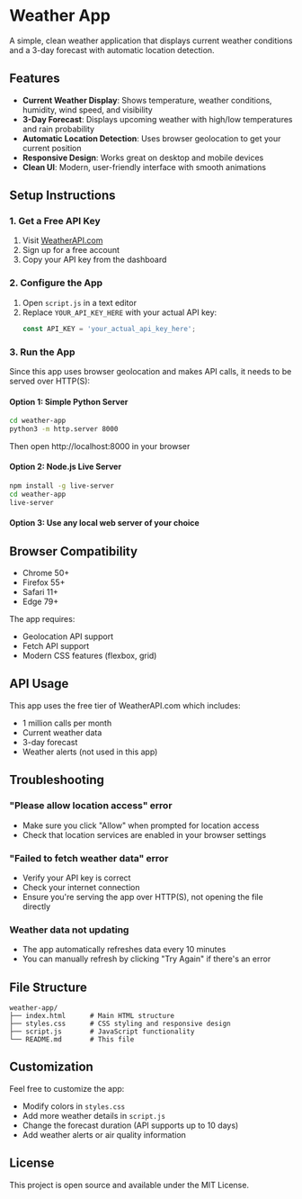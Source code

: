 # Weather App

A simple, clean weather application that displays current weather conditions and a 3-day forecast with automatic location detection.

## Features

- **Current Weather Display**: Shows temperature, weather conditions, humidity, wind speed, and visibility
- **3-Day Forecast**: Displays upcoming weather with high/low temperatures and rain probability
- **Automatic Location Detection**: Uses browser geolocation to get your current position
- **Responsive Design**: Works great on desktop and mobile devices
- **Clean UI**: Modern, user-friendly interface with smooth animations

## Setup Instructions

### 1. Get a Free API Key

1. Visit [WeatherAPI.com](https://www.weatherapi.com/signup.aspx)
2. Sign up for a free account
3. Copy your API key from the dashboard

### 2. Configure the App

1. Open `script.js` in a text editor
2. Replace `YOUR_API_KEY_HERE` with your actual API key:
   ```javascript
   const API_KEY = 'your_actual_api_key_here';
   ```

### 3. Run the App

Since this app uses browser geolocation and makes API calls, it needs to be served over HTTP(S):

#### Option 1: Simple Python Server
```bash
cd weather-app
python3 -m http.server 8000
```
Then open http://localhost:8000 in your browser

#### Option 2: Node.js Live Server
```bash
npm install -g live-server
cd weather-app
live-server
```

#### Option 3: Use any local web server of your choice

## Browser Compatibility

- Chrome 50+
- Firefox 55+
- Safari 11+
- Edge 79+

The app requires:
- Geolocation API support
- Fetch API support
- Modern CSS features (flexbox, grid)

## API Usage

This app uses the free tier of WeatherAPI.com which includes:
- 1 million calls per month
- Current weather data
- 3-day forecast
- Weather alerts (not used in this app)

## Troubleshooting

### "Please allow location access" error
- Make sure you click "Allow" when prompted for location access
- Check that location services are enabled in your browser settings

### "Failed to fetch weather data" error
- Verify your API key is correct
- Check your internet connection
- Ensure you're serving the app over HTTP(S), not opening the file directly

### Weather data not updating
- The app automatically refreshes data every 10 minutes
- You can manually refresh by clicking "Try Again" if there's an error

## File Structure

```
weather-app/
├── index.html      # Main HTML structure
├── styles.css      # CSS styling and responsive design
├── script.js       # JavaScript functionality
└── README.md       # This file
```

## Customization

Feel free to customize the app:
- Modify colors in `styles.css`
- Add more weather details in `script.js`
- Change the forecast duration (API supports up to 10 days)
- Add weather alerts or air quality information

## License

This project is open source and available under the MIT License.